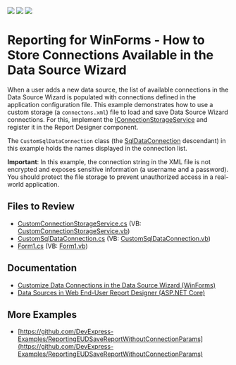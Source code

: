 <!-- default badges list -->
![](https://img.shields.io/endpoint?url=https://codecentral.devexpress.com/api/v1/VersionRange/128582955/22.2.3%2B)
[![](https://img.shields.io/badge/Open_in_DevExpress_Support_Center-FF7200?style=flat-square&logo=DevExpress&logoColor=white)](https://supportcenter.devexpress.com/ticket/details/T119350)
[![](https://img.shields.io/badge/📖_How_to_use_DevExpress_Examples-e9f6fc?style=flat-square)](https://docs.devexpress.com/GeneralInformation/403183)
<!-- default badges end -->
# Reporting for WinForms - How to Store Connections Available in the Data Source Wizard

When a user adds a new data source, the list of available connections in the Data Source Wizard is populated with connections defined in the application configuration file. This example demonstrates how to use a custom storage (a `connectons.xml`) file to load and save Data Source Wizard connections. For this,  implement the [IConnectionStorageService](https://docs.devexpress.com/CoreLibraries/DevExpress.DataAccess.Wizard.Services.IConnectionStorageService) and register it in the Report Designer component. 

The `CustomSqlDataConnection` class (the [SqlDataConnection](https://docs.devexpress.com/CoreLibraries/DevExpress.DataAccess.Sql.SqlDataConnection) descendant) in this example holds the names displayed in the connection list.

<strong>Important</strong>: In this example, the connection string in the XML file is not encrypted and exposes sensitive information (a username and a password). You should protect the file storage to prevent unauthorized access in a real-world application. 

## Files to Review

* [CustomConnectionStorageService.cs](./CS/T119350/CustomConnectionStorageService.cs) (VB: [CustomConnectionStorageService.vb](./VB/T119350/CustomConnectionStorageService.vb))
* [CustomSqlDataConnection.cs](./CS/T119350/CustomSqlDataConnection.cs) (VB: [CustomSqlDataConnection.vb](./VB/T119350/CustomSqlDataConnection.vb))
* [Form1.cs](./CS/T119350/Form1.cs) (VB: [Form1.vb](./VB/T119350/Form1.vb))

## Documentation

- [Customize Data Connections in the Data Source Wizard (WinForms)](https://docs.devexpress.com/XtraReports/403352/winforms-reporting/end-user-report-designer-for-winforms/api-and-customization/customize-data-connections)
- [Data Sources in Web End-User Report Designer (ASP.NET Core)](https://docs.devexpress.com/XtraReports/401896/web-reporting/asp-net-core-reporting/end-user-report-designer-in-asp-net-applications/use-data-sources-and-connections)
## More Examples

- [https://github.com/DevExpress-Examples/ReportingEUDSaveReportWithoutConnectionParams](https://github.com/DevExpress-Examples/ReportingEUDSaveReportWithoutConnectionParams)
